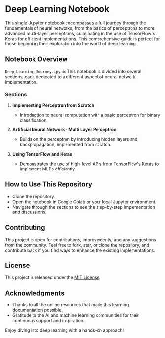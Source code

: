 # Deep Learning Notebook

This single Jupyter notebook encompasses a full journey through the fundamentals of neural networks, from the basics of perceptrons to more advanced multi-layer perceptrons, culminating in the use of TensorFlow's Keras for efficient implementations. This comprehensive guide is perfect for those beginning their exploration into the world of deep learning.

## Notebook Overview
`Deep_Learning_Journey.ipynb`: This notebook is divided into several sections, each dedicated to a different aspect of neural network implementation.

### Sections
1. **Implementing Perceptron from Scratch**
   - Introduction to neural computation with a basic perceptron for binary classification.
   
2. **Artificial Neural Network - Multi Layer Perceptron**
   - Builds on the perceptron by introducing hidden layers and backpropagation, implemented from scratch.

3. **Using TensorFlow and Keras**
   - Demonstrates the use of high-level APIs from TensorFlow's Keras to implement MLPs efficiently.

## How to Use This Repository
- Clone the repository.
- Open the notebook in Google Colab or your local Jupyter environment.
- Navigate through the sections to see the step-by-step implementation and discussions.

## Contributing
This project is open for contributions, improvements, and any suggestions from the community. Feel free to fork, star, or clone the repository, and contribute back if you find ways to enhance the existing implementations.

## License
This project is released under the [MIT License](LICENSE).

## Acknowledgments
- Thanks to all the online resources that made this learning documentation possible.
- Gratitude to the AI and machine learning communities for their continuous support and inspiration.

Enjoy diving into deep learning with a hands-on approach!
